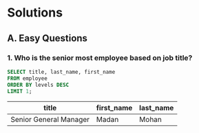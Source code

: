 # Solutions

## A. Easy Questions

### 1. Who is the senior most employee based on job title?

```sql
SELECT title, last_name, first_name
FROM employee
ORDER BY levels DESC
LIMIT 1;
```
| title                  | first_name | last_name |
|------------------------|------------|-----------|
| Senior General Manager | Madan      | Mohan     |
